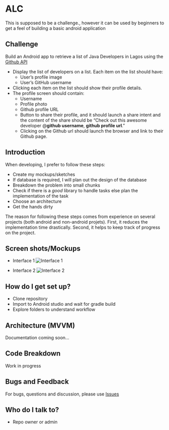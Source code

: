 # ALC #

This is supposed to be a challenge., however it can be used by beginners to get a feel of building a basic android application

## Challenge

Build an Android app to retrieve a list of Java Developers in Lagos using the [Github API](https://developer.github.com/v3/search/#search-users)
* Display the list of developers on a list. Each item on the list should have:
	* User’s profile image
	* User’s GitHub username
* Clicking each item on the list should show their profile details.
* The profile screen should contain:
	* Username
	* Profile photo
	* Github profile URL
	* Button to share their profile, and it should launch a share intent and the content of the share should be “Check out this awesome developer @**github username**, **github profile url**.”
	* Clicking on the Github url should launch the browser and link to their Github page.


## Introduction

When developing, I prefer to follow these steps:
* Create my mockups/sketches
* If database is required, I will plan out the design of the database
* Breakdown the problem into small chunks
* Check if there is a *good* library to handle tasks else plan the implementation of the task
* Choose an architecture
* Get the hands dirty

The reason for following these steps comes from experience on several projects (both android and non-android projets). First, it reduces the implementation time drastically. Second, it helps to keep track of progress on the project.


## Screen shots/Mockups
* Interface 1
![Interface 1](http://)

* Interface 2
![Interface 2](http://)

## How do I get set up?

* Clone repository
* Import to Android studio and wait for gradle build
* Explore folders to understand workflow

## Architecture (MVVM)
Documentation coming soon...

## Code Breakdown

Work in progress

## Bugs and Feedback
For bugs, questions and discussion, please use [Issues](https://github.com/OdujokoD/ALC/issues)

## Who do I talk to?

* Repo owner or admin
